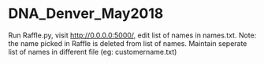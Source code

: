 # DNA_Denver_May2018
Run Raffle.py, visit http://0.0.0.0:5000/, edit list of names in names.txt. Note: the name picked in Raffle is deleted from list of names. Maintain seperate list of names in different file (eg: customername.txt)
